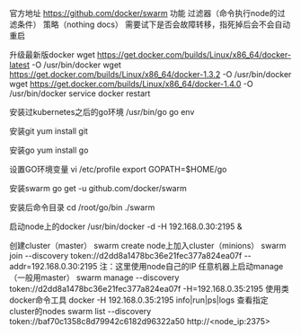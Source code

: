 官方地址
	https://github.com/docker/swarm
	功能
	过滤器（命令执行node的过滤条件）
	策略（nothing docs）
	需要试下是否会故障转移，指死掉后会不会自动重启

升级最新版docker
	wget https://get.docker.com/builds/Linux/x86_64/docker-latest -O /usr/bin/docker
	wget https://get.docker.com/builds/Linux/x86_64/docker-1.3.2 -O /usr/bin/docker
	wget https://get.docker.com/builds/Linux/x86_64/docker-1.4.0 -O /usr/bin/docker
    service docker restart

安装过kubernetes之后的go环境
	/usr/bin/go
	go env

安装git
	yum install git

安装go
	yum install go

设置GO环境变量
	vi /etc/profile
	export GOPATH=$HOME/go

安装swarm
	go get -u github.com/docker/swarm

安装后命令目录
	cd /root/go/bin
	./swarm

启动node上的docker
	/usr/bin/docker -d -H 192.168.0.30:2195 &

创建cluster（master）
	swarm create
node上加入cluster（minions）
	swarm join --discovery token://d2dd8a1478bc36e21fec377a824ea07f --addr=192.168.0.30:2195
	注：这里使用node自己的IP
任意机器上启动manage（一般用master）
	swarm manage --discovery token://d2dd8a1478bc36e21fec377a824ea07f -H=192.168.0.35:2195
使用类docker命令工具
	docker -H 192.168.0.35:2195 info|run|ps|logs
查看指定cluster的nodes
	swarm list --discovery token://baf70c1358c8d79942c6182d96322a50
	http://<node_ip:2375>
